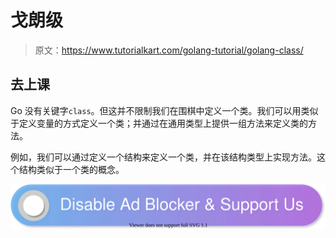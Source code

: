 # 戈朗级

> 原文：<https://www.tutorialkart.com/golang-tutorial/golang-class/>

## 去上课

Go 没有关键字`class`。但这并不限制我们在围棋中定义一个类。我们可以用类似于定义变量的方式定义一个类；并通过在通用类型上提供一组方法来定义类的方法。

例如，我们可以通过定义一个结构来定义一个类，并在该结构类型上实现方法。这个结构类似于一个类的概念。

[![](img/925da31b32d6bc3827932f6c8afb11bb.png)](https://www.tutorialkart.com/)